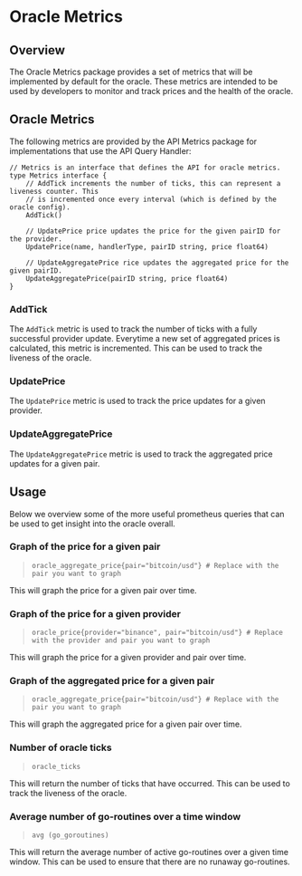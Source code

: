 # Oracle Metrics

## Overview

The Oracle Metrics package provides a set of metrics that will be implemented by default for the oracle. These metrics are intended to be used by developers to monitor and track prices and the health of the oracle.

## Oracle Metrics

The following metrics are provided by the API Metrics package for implementations that use the API Query Handler:

```golang
// Metrics is an interface that defines the API for oracle metrics.
type Metrics interface {
	// AddTick increments the number of ticks, this can represent a liveness counter. This
	// is incremented once every interval (which is defined by the oracle config).
	AddTick()

	// UpdatePrice price updates the price for the given pairID for the provider.
	UpdatePrice(name, handlerType, pairID string, price float64)

	// UpdateAggregatePrice rice updates the aggregated price for the given pairID.
	UpdateAggregatePrice(pairID string, price float64)
}
```

### AddTick

The `AddTick` metric is used to track the number of ticks with a fully successful provider update. Everytime a new set of aggregated prices is calculated, this metric is incremented. This can be used to track the liveness of the oracle.

### UpdatePrice

The `UpdatePrice` metric is used to track the price updates for a given provider.

### UpdateAggregatePrice

The `UpdateAggregatePrice` metric is used to track the aggregated price updates for a given pair.

## Usage

Below we overview some of the more useful prometheus queries that can be used to get insight into the oracle overall.

### Graph of the price for a given pair

> ```promql
> oracle_aggregate_price{pair="bitcoin/usd"} # Replace with the pair you want to graph
> ```

This will graph the price for a given pair over time.

### Graph of the price for a given provider

> ```promql
> oracle_price{provider="binance", pair="bitcoin/usd"} # Replace with the provider and pair you want to graph
> ```

This will graph the price for a given provider and pair over time.

### Graph of the aggregated price for a given pair

> ```promql
> oracle_aggregate_price{pair="bitcoin/usd"} # Replace with the pair you want to graph
> ```

This will graph the aggregated price for a given pair over time.

### Number of oracle ticks

> ```promql
> oracle_ticks
> ```

This will return the number of ticks that have occurred. This can be used to track the liveness of the oracle.

### Average number of go-routines over a time window

> ```promql
> avg (go_goroutines)
> ```

This will return the average number of active go-routines over a given time window. This can be used to ensure that there are no runaway go-routines.
